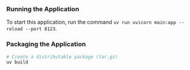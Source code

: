 
### Running the Application
To start this application, run the command `uv run uvicorn main:app --reload --port 8123`.

### Packaging the Application
```bash
# Create a distributable package (tar.gz)
uv build
```